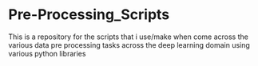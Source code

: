 # Pre-Processing_Scripts
This is a repository for the scripts that i use/make when come across the various data pre processing tasks across the deep learning domain using various python libraries
